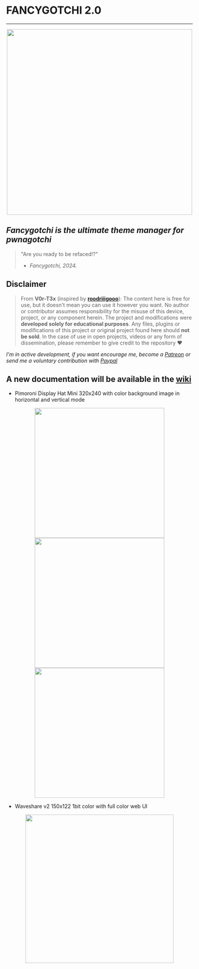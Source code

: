 # FANCYGOTCHI 2.0
----
<p align="center">
<img src='https://github.com/V0r-T3x/fancygotchi/blob/main/.assets/fancygotchi2.0.png' width='500px'></img>
</p>

*Fancygotchi is the ultimate theme manager for pwnagotchi*
----

> "Are you ready to be refaced!?"  
> - *Fancygotchi, 2024.*

## Disclaimer
> From **V0r-T3x** (inspired by [**roodriiigooo**](https://github.com/roodriiigooo)): The content here is free for use, but it doesn't mean you can use it however you want. No author or contributor assumes responsibility for the misuse of this device, project, or any component herein. The project and modifications were **developed solely for educational purposes**.
> Any files, plugins or modifications of this project or original project found here should **not be sold**. In the case of use in open projects, videos or any form of dissemination, please remember to give credit to the repository ♥  

*I'm in active development, if you want encourage me, become a [Patreon](https://patreon.com/v0rt3x_workshop) or send me a voluntary contribution with [Paypal](https://www.paypal.com/paypalme/v0r73x?country.x=CA&locale.x=en_US)*  

## A new documentation will be available in the [wiki](https://github.com/V0r-T3x/fancygotchi/wiki)

- Pimoroni Display Hat Mini 320x240 with color background image in horizontal and vertical mode  
<p align="center">
<img src='https://raw.githubusercontent.com/V0r-T3x/fancygotchi/main/.assets/horizontal.png' width='350px'></img><img src='https://raw.githubusercontent.com/V0r-T3x/fancygotchi/main/.assets/vertical.jpg' height='350px'></img><img src='https://raw.githubusercontent.com/V0r-T3x/fancygotchi/main/.assets/pwnagotchi.png' width='350px'></img>
</p>

- Waveshare v2 150x122 1bit color with full color web UI
<p align="center">
<img src='https://github.com/V0r-T3x/fancygotchi/blob/main/.assets/wsv2_pwnachu.jpg' width='400px'></img>
</p>
